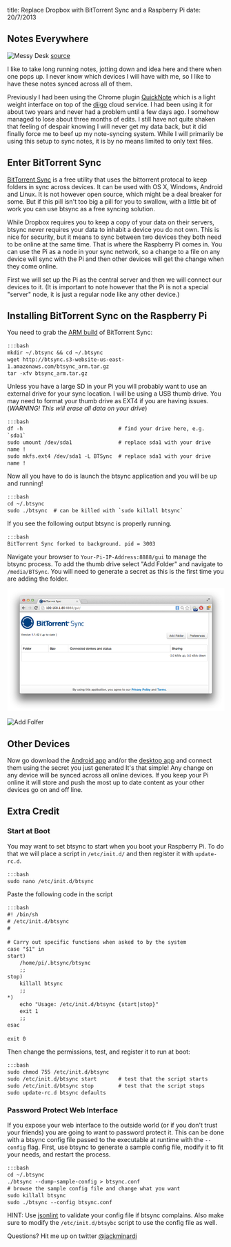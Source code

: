 title: Replace Dropbox with BitTorrent Sync and a Raspberry Pi
date: 20/7/2013

## Notes Everywhere

![Messy Desk](|filename|/images/messy-desk.png)
[source](http://www.flickr.com/photos/jazzmasterson/278672002/)

I like to take long running notes, jotting down and idea here and there when
one pops up. I never know which devices I will have with me, so I like to have
these notes synced across all of them.

Previously I had been using the Chrome plugin
[QuickNote](https://chrome.google.com/webstore/detail/quick-note/mijlebbfndhelmdpmllgcfadlkankhok?hl=en-US)
which is a light weight interface on top of the [diigo](http://www.diigo.com)
cloud service. I had been using it for about two years and never had a problem
until a few days ago. I somehow managed to lose about three months of edits. I
still have not quite shaken that feeling of despair knowing I will never get my
data back, but it did finally force me to beef up my note-syncing system.
While I will primarily be using this setup to sync notes, it is by no means
limited to only text files.

## Enter BitTorrent Sync

[BitTorrent Sync](http://labs.bittorrent.com/experiments/sync.html) is a free
utility that uses the bittorrent protocal to keep folders in sync across
devices. It can be used with OS X, Windows, Android and Linux. It is not
however open source, which might be a deal breaker for some.  But if this pill
isn't too big a pill for you to swallow, with a little bit of work you can use
btsync as a free syncing solution.

While Dropbox requires you to keep a copy of your data on their servers, 
btsync never requires your data to inhabit a device you do not own.
This is nice for security, but it means to sync between two devices they both
need to be online at the same time. That is where the Raspberry Pi comes in.
You can use the Pi as a node in your sync network, so a change to a file on any
device will sync with the Pi and then other devices will get the change when
they come online.

First we will set up the Pi as the central server and then we will connect our
devices to it. (It is important to note however that the Pi is not a special
"server" node, it is just a regular node like any other device.)

## Installing BitTorrent Sync on the Raspberry Pi

You need to grab the [ARM
build](http://btsync.s3-website-us-east-1.amazonaws.com/btsync_arm.tar.gz) of
BitTorrent Sync:

    :::bash
    mkdir ~/.btsync && cd ~/.btsync
    wget http://btsync.s3-website-us-east-1.amazonaws.com/btsync_arm.tar.gz
    tar -xfv btsync_arm.tar.gz

Unless you have a large SD in your Pi you will probably want to use an external
drive for your sync location. I will be using a USB thumb drive. You may need
to format your thumb drive as EXT4 if you are having issues. (*WARNING! This
will erase all data on your drive*)

    :::bash
    df -h                               # find your drive here, e.g. `sda1`
    sudo umount /dev/sda1               # replace sda1 with your drive name !
    sudo mkfs.ext4 /dev/sda1 -L BTSync  # replace sda1 with your drive name !

Now all you have to do is launch the btsync application and you will be up and
running!

    :::bash
    cd ~/.btsync
    sudo ./btsync  # can be killed with `sudo killall btsync`

If you see the following output btsync is properly running.

    :::bash
    BitTorrent Sync forked to background. pid = 3003

Navigate your browser to `Your-Pi-IP-Address:8888/gui` to manage the btsync
process. To add the thumb drive select "Add Folder" and navigate to
`/media/BTSync`. You will need to generate a secret as this is the first time
you are adding the folder.

<img src='/static/images/btsync-web-interface.png' id='borderless'>

![Add Folfer](|filename|/images/add-folder.png)

## Other Devices

Now go download the
[Android app](https://play.google.com/store/apps/details?id=com.bittorrent.sync)
and/or the [desktop app](http://labs.bittorrent.com/experiments/sync.html) and
connect them using the secret you just generated It's that simple! Any change
on any device will be synced across all online devices. If you keep your Pi
online it will store and push the most up to date content as your other devices
go on and off line.

## Extra Credit

### Start at Boot

You may want to set btsync to start when you boot your Raspberry Pi. To do that
we will place a script in `/etc/init.d/` and then register it with
`update-rc.d`.

    :::bash
    sudo nano /etc/init.d/btsync

Paste the following code in the script

    :::bash
    #! /bin/sh
    # /etc/init.d/btsync
    #

    # Carry out specific functions when asked to by the system
    case "$1" in
    start)
        /home/pi/.btsync/btsync
        ;;
    stop)
        killall btsync
        ;;
    *)
        echo "Usage: /etc/init.d/btsync {start|stop}"
        exit 1
        ;;
    esac

    exit 0

Then change the permissions, test, and register it to run at boot:

    :::bash
    sudo chmod 755 /etc/init.d/btsync
    sudo /etc/init.d/btsync start       # test that the script starts
    sudo /etc/init.d/btsync stop        # test that the script stops
    sudo update-rc.d btsync defaults

### Password Protect Web Interface

If you expose your web interface to the outside world (or if you don't trust
your friends) you are going to want to password protect it.  This can be done
with a btsync config file passed to the executable at runtime with the
`--config` flag. First, use btsync to generate a sample config file, modify it
to fit your needs, and restart the process.

    :::bash
    cd ~/.btsync
    ./btsync --dump-sample-config > btsync.conf
    # browse the sample config file and change what you want
    sudo killall btsync
    sudo ./btsync --config btsync.conf

HINT: Use [jsonlint](http://jsonlint.com/) to validate your config file if
btsync complains. Also make sure to modify the `/etc/init.d/btsybc` script to
use the config file as well.

Questions? Hit me up on twitter
[@jackminardi](http://www.twitter.com/jackminardi)
